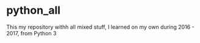 # python_all
This my repository withh all mixed stuff, I learned on my own during 2016 - 2017, from Python 3
